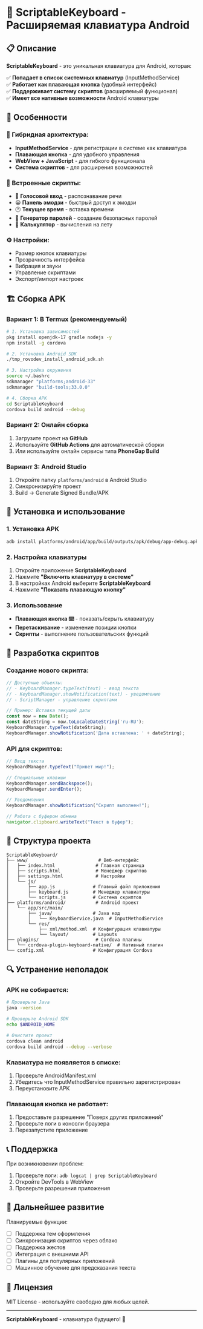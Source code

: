 # 🚀 ScriptableKeyboard - Расширяемая клавиатура Android

## 📋 Описание

**ScriptableKeyboard** - это уникальная клавиатура для Android, которая:

✅ **Попадает в список системных клавиатур** (InputMethodService)  
✅ **Работает как плавающая кнопка** (удобный интерфейс)  
✅ **Поддерживает систему скриптов** (расширяемый функционал)  
✅ **Имеет все нативные возможности** Android клавиатуры  

## 🎯 Особенности

### 🔧 Гибридная архитектура:
- **InputMethodService** - для регистрации в системе как клавиатура
- **Плавающая кнопка** - для удобного управления
- **WebView + JavaScript** - для гибкого функционала
- **Система скриптов** - для расширения возможностей

### 📜 Встроенные скрипты:
- 🎤 **Голосовой ввод** - распознавание речи
- 😀 **Панель эмодзи** - быстрый доступ к эмодзи
- 🕐 **Текущее время** - вставка времени
- 🔐 **Генератор паролей** - создание безопасных паролей
- 🧮 **Калькулятор** - вычисления на лету

### ⚙️ Настройки:
- Размер кнопок клавиатуры
- Прозрачность интерфейса
- Вибрация и звуки
- Управление скриптами
- Экспорт/импорт настроек

## 🏗️ Сборка APK

### Вариант 1: В Termux (рекомендуемый)

```bash
# 1. Установка зависимостей
pkg install openjdk-17 gradle nodejs -y
npm install -g cordova

# 2. Установка Android SDK
./tmp_rovodev_install_android_sdk.sh

# 3. Настройка окружения
source ~/.bashrc
sdkmanager "platforms;android-33"
sdkmanager "build-tools;33.0.0"

# 4. Сборка APK
cd ScriptableKeyboard
cordova build android --debug
```

### Вариант 2: Онлайн сборка

1. Загрузите проект на **GitHub**
2. Используйте **GitHub Actions** для автоматической сборки
3. Или используйте онлайн сервисы типа **PhoneGap Build**

### Вариант 3: Android Studio

1. Откройте папку `platforms/android` в Android Studio
2. Синхронизируйте проект
3. Build → Generate Signed Bundle/APK

## 📱 Установка и использование

### 1. Установка APK
```bash
adb install platforms/android/app/build/outputs/apk/debug/app-debug.apk
```

### 2. Настройка клавиатуры
1. Откройте приложение **ScriptableKeyboard**
2. Нажмите **"Включить клавиатуру в системе"**
3. В настройках Android выберите **ScriptableKeyboard**
4. Нажмите **"Показать плавающую кнопку"**

### 3. Использование
- **Плавающая кнопка ⌨️** - показать/скрыть клавиатуру
- **Перетаскивание** - изменение позиции кнопки
- **Скрипты** - выполнение пользовательских функций

## 🔧 Разработка скриптов

### Создание нового скрипта:

```javascript
// Доступные объекты:
// - KeyboardManager.typeText(text) - ввод текста
// - KeyboardManager.showNotification(text) - уведомление
// - ScriptManager - управление скриптами

// Пример: Вставка текущей даты
const now = new Date();
const dateString = now.toLocaleDateString('ru-RU');
KeyboardManager.typeText(dateString);
KeyboardManager.showNotification('Дата вставлена: ' + dateString);
```

### API для скриптов:

```javascript
// Ввод текста
KeyboardManager.typeText("Привет мир!");

// Специальные клавиши
KeyboardManager.sendBackspace();
KeyboardManager.sendEnter();

// Уведомления
KeyboardManager.showNotification("Скрипт выполнен!");

// Работа с буфером обмена
navigator.clipboard.writeText("Текст в буфер");
```

## 📁 Структура проекта

```
ScriptableKeyboard/
├── www/                          # Веб-интерфейс
│   ├── index.html               # Главная страница
│   ├── scripts.html             # Менеджер скриптов
│   ├── settings.html            # Настройки
│   └── js/
│       ├── app.js              # Главный файл приложения
│       ├── keyboard.js         # Менеджер клавиатуры
│       └── scripts.js          # Система скриптов
├── platforms/android/           # Android проект
│   └── app/src/main/
│       ├── java/               # Java код
│       │   └── KeyboardService.java  # InputMethodService
│       └── res/
│           ├── xml/method.xml  # Конфигурация клавиатуры
│           └── layout/         # Layouts
├── plugins/                     # Cordova плагины
│   └── cordova-plugin-keyboard-native/  # Нативный плагин
└── config.xml                  # Конфигурация Cordova
```

## 🔍 Устранение неполадок

### APK не собирается:
```bash
# Проверьте Java
java -version

# Проверьте Android SDK
echo $ANDROID_HOME

# Очистите проект
cordova clean android
cordova build android --debug --verbose
```

### Клавиатура не появляется в списке:
1. Проверьте AndroidManifest.xml
2. Убедитесь что InputMethodService правильно зарегистрирован
3. Переустановите APK

### Плавающая кнопка не работает:
1. Предоставьте разрешение "Поверх других приложений"
2. Проверьте логи в консоли браузера
3. Перезапустите приложение

## 📞 Поддержка

При возникновении проблем:
1. Проверьте логи: `adb logcat | grep ScriptableKeyboard`
2. Откройте DevTools в WebView
3. Проверьте разрешения приложения

## 🎯 Дальнейшее развитие

Планируемые функции:
- ☐ Поддержка тем оформления
- ☐ Синхронизация скриптов через облако
- ☐ Поддержка жестов
- ☐ Интеграция с внешними API
- ☐ Плагины для популярных приложений
- ☐ Машинное обучение для предсказания текста

## 📄 Лицензия

MIT License - используйте свободно для любых целей.

---

**ScriptableKeyboard** - клавиатура будущего! 🚀